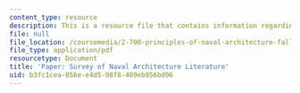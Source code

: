 ```yaml
---
content_type: resource
description: This is a resource file that contains information regarding survey paper.
file: null
file_location: /coursemedia/2-700-principles-of-naval-architecture-fall-2014/b3fc1cea056ee4d598f8409eb956bd96_MIT2_700F14_survey_paper.pdf
file_type: application/pdf
resourcetype: Document
title: 'Paper: Survey of Naval Architecture Literature'
uid: b3fc1cea-056e-e4d5-98f8-409eb956bd96
---
```

